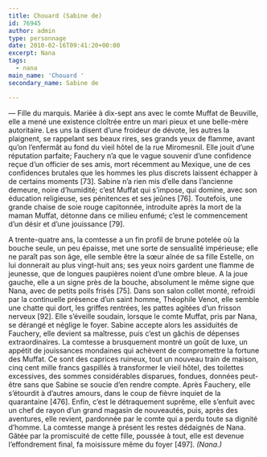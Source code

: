 ```yaml
---
title: Chouard (Sabine de)
id: 76945
author: admin
type: personnage
date: 2010-02-16T09:41:20+00:00
excerpt: Nana
tags:
  - nana
main_name: 'Chouard '
secondary_name: Sabine de

---
```

— Fille du marquis. Mariée à dix-sept ans avec le comte Muffat de Beuville, elle a mené une existence cloîtrée entre un mari pieux et une belle-mère autoritaire. Les uns la disent d&rsquo;une froideur de dévote, les autres la plaignent, se rappelant ses beaux rires, ses grands yeux de flamme, avant qu&rsquo;on l&rsquo;enfermât au fond du vieil hôtel de la rue Miromesnil. Elle jouit d&rsquo;une réputation parfaite; Fauchery n&rsquo;a que le vague souvenir d&rsquo;une confidence reçue d&rsquo;un officier de ses amis, mort récemment au Mexique, une de ces confidences brutales que les hommes les plus discrets laissent échapper à de certains moments [73]. Sabine n&rsquo;a rien mis d&rsquo;elle dans l&rsquo;ancienne demeure, noire d&rsquo;humidité; c&rsquo;est Muffat qui s&rsquo;impose, qui domine, avec son éducation religieuse, ses pénitences et ses jeûnes [76]. Toutefois, une grande chaise de soie rouge capitonnée, introduite après la mort de la maman Muffat, détonne dans ce milieu enfumé; c&rsquo;est le commencement d&rsquo;un désir et d&rsquo;une jouissance [79].

A trente-quatre ans, la comtesse a un fin profil de brune potelée où la bouche seule, un peu épaisse, met une sorte de sensualité impérieuse; elle ne paraît pas son âge, elle semble être la sœur aînée de sa fille Estelle, on lui donnerait au plus vingt-huit ans; ses yeux noirs gardent une flamme de jeunesse, que de longues paupières noient d&rsquo;une ombre bleue. A la joue gauche, elle a un signe près de la bouche, absolument le même signe que Nana, avec de petits poils frisés [75]. Dans son salon collet monté, refroidi par la continuelle présence d&rsquo;un saint homme, Théophile Venot, elle semble une chatte qui dort, les griffes rentrées, les pattes agitées d&rsquo;un frisson nerveux [92]. Elle s&rsquo;éveille soudain, lorsque le comte Muffat, pris par Nana, se dérangé et néglige le foyer. Sabine accepte alors les assiduités de Fauchery, elle devient sa maîtresse, puis c&rsquo;est un gâchis de dépenses extraordinaires. La comtesse a brusquement montré un goût de luxe, un appétit de jouissances mondaines qui achèvent de compromettre la fortune des Muffat. Ce sont des caprices ruineux, tout un nouveau train de maison, cinq cent mille francs gaspillés à transformer le vieil hôtel, des toilettes excessives, des sommes considérables disparues, fondues, données peut-être sans que Sabine se soucie d&rsquo;en rendre compte. Après Fauchery, elle s&rsquo;étourdit à d&rsquo;autres amours, dans le coup de fièvre inquiet de la quarantaine [476]. Enfin, c&rsquo;est le détraquement suprême, elle s&rsquo;enfuit avec un chef de rayon d&rsquo;un grand magasin de nouveautés, puis, après des aventures, elle revient, pardonnée par le comte qui a perdu toute sa dignité d&rsquo;homme. La comtesse mange à présent les restes dédaignés de Nana. Gâtée par la promiscuité de cette fille, poussée à tout, elle est devenue l&rsquo;effondrement final, fa moisissure même du foyer [497]. _(Nana.)_